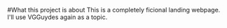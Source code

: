 #What this project is about
This is a completely ficional landing webpage. I'll use VGGuydes again as a topic.
